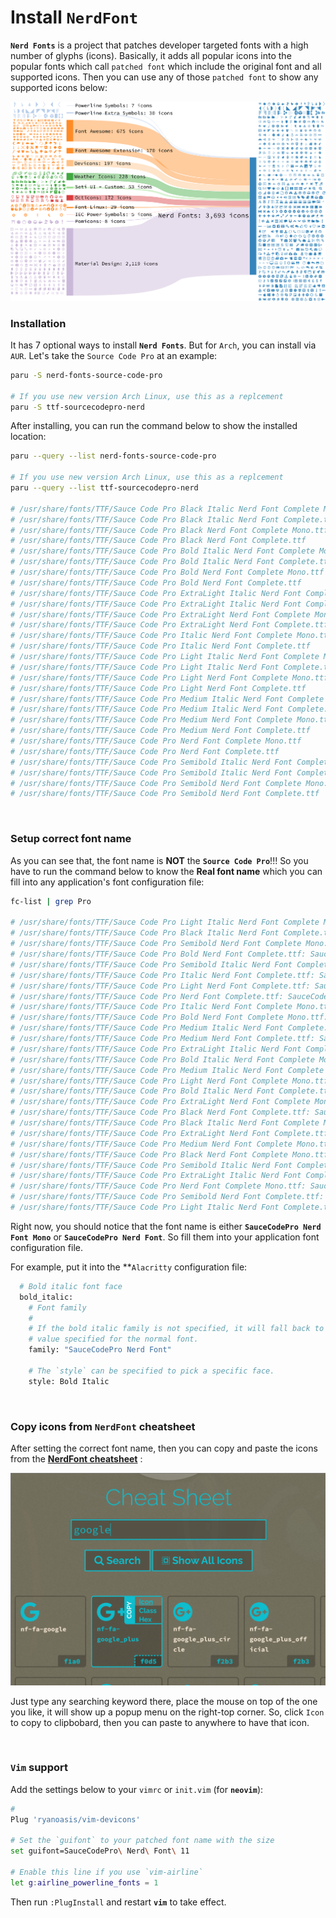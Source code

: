 # Install **`NerdFont`**

**`Nerd Fonts`** is a project that patches developer targeted fonts with 
a high number of glyphs (icons). Basically, it adds all popular icons into
the popular fonts which call `patched font` which include the original font
and all supported icons. Then you can use any of those `patched font` to show
any supported icons below:

![nerd-font-icons](./images/nerdfont-diagram.svg) 

### Installation

It has 7 optional ways to install **`Nerd Fonts`**. But for `Arch`, you can 
install via `AUR`. Let's take the `Source Code Pro` at an example:

```bash
paru -S nerd-fonts-source-code-pro

# If you use new version Arch Linux, use this as a replcement
paru -S ttf-sourcecodepro-nerd
```

After installing, you can run the command below to show the installed location:

```bash
paru --query --list nerd-fonts-source-code-pro

# If you use new version Arch Linux, use this as a replcement
paru --query --list ttf-sourcecodepro-nerd

# /usr/share/fonts/TTF/Sauce Code Pro Black Italic Nerd Font Complete Mono.ttf
# /usr/share/fonts/TTF/Sauce Code Pro Black Italic Nerd Font Complete.ttf
# /usr/share/fonts/TTF/Sauce Code Pro Black Nerd Font Complete Mono.ttf
# /usr/share/fonts/TTF/Sauce Code Pro Black Nerd Font Complete.ttf
# /usr/share/fonts/TTF/Sauce Code Pro Bold Italic Nerd Font Complete Mono.ttf
# /usr/share/fonts/TTF/Sauce Code Pro Bold Italic Nerd Font Complete.ttf
# /usr/share/fonts/TTF/Sauce Code Pro Bold Nerd Font Complete Mono.ttf
# /usr/share/fonts/TTF/Sauce Code Pro Bold Nerd Font Complete.ttf
# /usr/share/fonts/TTF/Sauce Code Pro ExtraLight Italic Nerd Font Complete Mono.ttf
# /usr/share/fonts/TTF/Sauce Code Pro ExtraLight Italic Nerd Font Complete.ttf
# /usr/share/fonts/TTF/Sauce Code Pro ExtraLight Nerd Font Complete Mono.ttf
# /usr/share/fonts/TTF/Sauce Code Pro ExtraLight Nerd Font Complete.ttf
# /usr/share/fonts/TTF/Sauce Code Pro Italic Nerd Font Complete Mono.ttf
# /usr/share/fonts/TTF/Sauce Code Pro Italic Nerd Font Complete.ttf
# /usr/share/fonts/TTF/Sauce Code Pro Light Italic Nerd Font Complete Mono.ttf
# /usr/share/fonts/TTF/Sauce Code Pro Light Italic Nerd Font Complete.ttf
# /usr/share/fonts/TTF/Sauce Code Pro Light Nerd Font Complete Mono.ttf
# /usr/share/fonts/TTF/Sauce Code Pro Light Nerd Font Complete.ttf
# /usr/share/fonts/TTF/Sauce Code Pro Medium Italic Nerd Font Complete Mono.ttf
# /usr/share/fonts/TTF/Sauce Code Pro Medium Italic Nerd Font Complete.ttf
# /usr/share/fonts/TTF/Sauce Code Pro Medium Nerd Font Complete Mono.ttf
# /usr/share/fonts/TTF/Sauce Code Pro Medium Nerd Font Complete.ttf
# /usr/share/fonts/TTF/Sauce Code Pro Nerd Font Complete Mono.ttf
# /usr/share/fonts/TTF/Sauce Code Pro Nerd Font Complete.ttf
# /usr/share/fonts/TTF/Sauce Code Pro Semibold Italic Nerd Font Complete Mono.ttf
# /usr/share/fonts/TTF/Sauce Code Pro Semibold Italic Nerd Font Complete.ttf
# /usr/share/fonts/TTF/Sauce Code Pro Semibold Nerd Font Complete Mono.ttf
# /usr/share/fonts/TTF/Sauce Code Pro Semibold Nerd Font Complete.ttf
```

</br>

### Setup correct font name

As you can see that, the font name is **NOT** the **`Source Code Pro`**!!! So you
have to run the command below to know the **Real font name** which you can fill into
any application's font configuration file:

```bash
fc-list | grep Pro

# /usr/share/fonts/TTF/Sauce Code Pro Light Italic Nerd Font Complete Mono.ttf: SauceCodePro Nerd Font Mono:style=Light Italic,Italic
# /usr/share/fonts/TTF/Sauce Code Pro Black Italic Nerd Font Complete.ttf: SauceCodePro Nerd Font:style=Black Italic,Italic
# /usr/share/fonts/TTF/Sauce Code Pro Semibold Nerd Font Complete Mono.ttf: SauceCodePro Nerd Font Mono:style=Semibold,Regular
# /usr/share/fonts/TTF/Sauce Code Pro Bold Nerd Font Complete.ttf: SauceCodePro Nerd Font:style=Bold
# /usr/share/fonts/TTF/Sauce Code Pro Semibold Italic Nerd Font Complete.ttf: SauceCodePro Nerd Font:style=Semibold Italic,Italic
# /usr/share/fonts/TTF/Sauce Code Pro Italic Nerd Font Complete.ttf: SauceCodePro Nerd Font:style=Italic
# /usr/share/fonts/TTF/Sauce Code Pro Light Nerd Font Complete.ttf: SauceCodePro Nerd Font:style=Light,Regular
# /usr/share/fonts/TTF/Sauce Code Pro Nerd Font Complete.ttf: SauceCodePro Nerd Font:style=Regular
# /usr/share/fonts/TTF/Sauce Code Pro Italic Nerd Font Complete Mono.ttf: SauceCodePro Nerd Font Mono:style=Italic
# /usr/share/fonts/TTF/Sauce Code Pro Bold Nerd Font Complete Mono.ttf: SauceCodePro Nerd Font Mono:style=Bold
# /usr/share/fonts/TTF/Sauce Code Pro Medium Italic Nerd Font Complete.ttf: SauceCodePro Nerd Font:style=Medium Italic,Italic
# /usr/share/fonts/TTF/Sauce Code Pro Medium Nerd Font Complete.ttf: SauceCodePro Nerd Font:style=Medium,Regular
# /usr/share/fonts/TTF/Sauce Code Pro ExtraLight Italic Nerd Font Complete.ttf: SauceCodePro Nerd Font:style=ExtraLight Italic,Italic
# /usr/share/fonts/TTF/Sauce Code Pro Bold Italic Nerd Font Complete Mono.ttf: SauceCodePro Nerd Font Mono:style=Bold Italic
# /usr/share/fonts/TTF/Sauce Code Pro Medium Italic Nerd Font Complete Mono.ttf: SauceCodePro Nerd Font Mono:style=Medium Italic,Italic
# /usr/share/fonts/TTF/Sauce Code Pro Light Nerd Font Complete Mono.ttf: SauceCodePro Nerd Font Mono:style=Light,Regular
# /usr/share/fonts/TTF/Sauce Code Pro Bold Italic Nerd Font Complete.ttf: SauceCodePro Nerd Font:style=Bold Italic
# /usr/share/fonts/TTF/Sauce Code Pro ExtraLight Nerd Font Complete Mono.ttf: SauceCodePro Nerd Font Mono:style=ExtraLight,Regular
# /usr/share/fonts/TTF/Sauce Code Pro Black Nerd Font Complete.ttf: SauceCodePro Nerd Font:style=Black,Regular
# /usr/share/fonts/TTF/Sauce Code Pro Black Italic Nerd Font Complete Mono.ttf: SauceCodePro Nerd Font Mono:style=Black Italic,Italic
# /usr/share/fonts/TTF/Sauce Code Pro ExtraLight Nerd Font Complete.ttf: SauceCodePro Nerd Font:style=ExtraLight,Regular
# /usr/share/fonts/TTF/Sauce Code Pro Medium Nerd Font Complete Mono.ttf: SauceCodePro Nerd Font Mono:style=Medium,Regular
# /usr/share/fonts/TTF/Sauce Code Pro Black Nerd Font Complete Mono.ttf: SauceCodePro Nerd Font Mono:style=Black,Regular
# /usr/share/fonts/TTF/Sauce Code Pro Semibold Italic Nerd Font Complete Mono.ttf: SauceCodePro Nerd Font Mono:style=Semibold Italic,Italic
# /usr/share/fonts/TTF/Sauce Code Pro ExtraLight Italic Nerd Font Complete Mono.ttf: SauceCodePro Nerd Font Mono:style=ExtraLight Italic,Italic
# /usr/share/fonts/TTF/Sauce Code Pro Nerd Font Complete Mono.ttf: SauceCodePro Nerd Font Mono:style=Regular
# /usr/share/fonts/TTF/Sauce Code Pro Semibold Nerd Font Complete.ttf: SauceCodePro Nerd Font:style=Semibold,Regular
# /usr/share/fonts/TTF/Sauce Code Pro Light Italic Nerd Font Complete.ttf: SauceCodePro Nerd Font:style=Light Italic,Italic
```

Right now, you should notice that the font name is either **`SauceCodePro Nerd Font Mono`** or
**`SauceCodePro Nerd Font`**. So fill them into your application font configuration file.

For example, put it into the **`Alacritty` configuration file:

```bash
  # Bold italic font face
  bold_italic:
    # Font family
    #
    # If the bold italic family is not specified, it will fall back to the
    # value specified for the normal font.
    family: "SauceCodePro Nerd Font"

    # The `style` can be specified to pick a specific face.
    style: Bold Italic
```

</br>

### Copy icons from **`NerdFont`** cheatsheet

After setting the correct font name, then you can copy and paste the icons from the 
[**NerdFont cheatsheet**](https://www.nerdfonts.com/cheat-sheet) :


![nerd-font-cheatsheet](./images/nerd-font-cheatsheet.png) 

Just type any searching keyword there, place the mouse on top of the one you like, it will
show up a popup menu on the right-top corner. So, click `Icon` to copy to clipbobard,
then you can paste to anywhere to have that icon.

</br>

### `Vim` support

Add the settings below to your `vimrc` or `init.vim` (for **`neovim`**):

```bash
# 
Plug 'ryanoasis/vim-devicons'

# Set the `guifont` to your patched font name with the size
set guifont=SauceCodePro\ Nerd\ Font\ 11

# Enable this line if you use `vim-airline`
let g:airline_powerline_fonts = 1
```

Then run `:PlugInstall` and restart **`vim`** to take effect.

</br>



